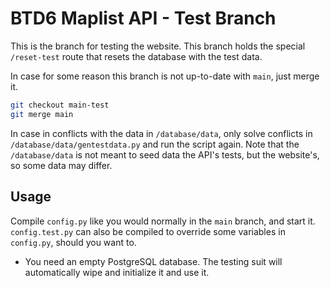 # BTD6 Maplist API - Test Branch

This is the branch for testing the website. This branch holds the special `/reset-test` route that resets the database with the test data.

In case for some reason this branch is not up-to-date with `main`, just merge it.
```bash
git checkout main-test
git merge main
```

In case in conflicts with the data in `/database/data`, only solve conflicts in `/database/data/gentestdata.py` and run the script again.
Note that the `/database/data` is not meant to seed data the API's tests, but the website's, so some data may differ.

## Usage

Compile `config.py` like you would normally in the `main` branch, and start it. `config.test.py` can also be compiled to override some variables in `config.py`, should you want to.
- You need an empty PostgreSQL database. The testing suit will automatically wipe and initialize it and use it.

